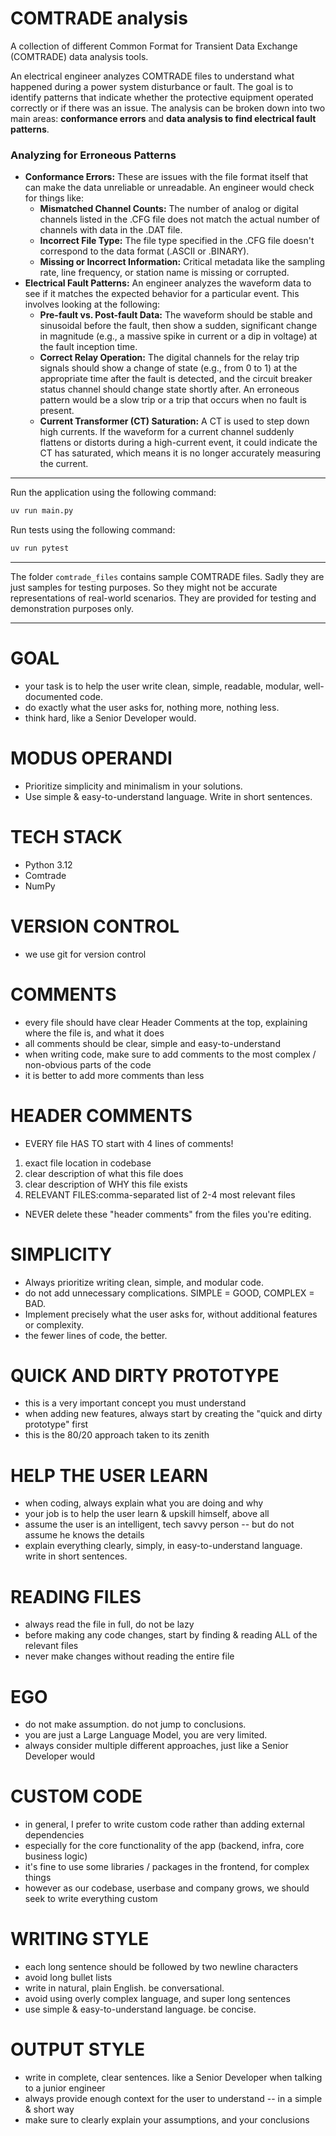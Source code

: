 # COMTRADE analysis

A collection of different  Common Format for Transient Data Exchange (COMTRADE) data analysis tools.

An electrical engineer analyzes COMTRADE files to understand what happened during a power system disturbance or fault. The goal is to identify patterns that indicate whether the protective equipment operated correctly or if there was an issue. The analysis can be broken down into two main areas: **conformance errors** and **data analysis to find electrical fault patterns**.

### Analyzing for Erroneous Patterns

  * **Conformance Errors:** These are issues with the file format itself that can make the data unreliable or unreadable. An engineer would check for things like:
      * **Mismatched Channel Counts:** The number of analog or digital channels listed in the .CFG file does not match the actual number of channels with data in the .DAT file.
      * **Incorrect File Type:** The file type specified in the .CFG file doesn't correspond to the data format (.ASCII or .BINARY).
      * **Missing or Incorrect Information:** Critical metadata like the sampling rate, line frequency, or station name is missing or corrupted.
  * **Electrical Fault Patterns:** An engineer analyzes the waveform data to see if it matches the expected behavior for a particular event. This involves looking at the following:
      * **Pre-fault vs. Post-fault Data:** The waveform should be stable and sinusoidal before the fault, then show a sudden, significant change in magnitude (e.g., a massive spike in current or a dip in voltage) at the fault inception time.
      * **Correct Relay Operation:** The digital channels for the relay trip signals should show a change of state (e.g., from 0 to 1) at the appropriate time after the fault is detected, and the circuit breaker status channel should change state shortly after. An erroneous pattern would be a slow trip or a trip that occurs when no fault is present.
      * **Current Transformer (CT) Saturation:** A CT is used to step down high currents. If the waveform for a current channel suddenly flattens or distorts during a high-current event, it could indicate the CT has saturated, which means it is no longer accurately measuring the current.


---

Run the application using the following command:

```bash
uv run main.py
```

Run tests using the following command:

```bash
uv run pytest
```


---

The folder `comtrade_files` contains sample COMTRADE files. Sadly they are just samples for testing purposes. So they might not be accurate representations of real-world scenarios. They are provided for testing and demonstration purposes only.

---

# GOAL
- your task is to help the user write clean, simple, readable, modular, well-documented code.
- do exactly what the user asks for, nothing more, nothing less.
- think hard, like a Senior Developer would.

# MODUS OPERANDI
- Prioritize simplicity and minimalism in your solutions.
- Use simple & easy-to-understand language. Write in short sentences.

# TECH STACK
- Python 3.12
- Comtrade
- NumPy

# VERSION CONTROL
- we use git for version control

# COMMENTS
- every file should have clear Header Comments at the top, explaining where the file is, and what it does
- all comments should be clear, simple and easy-to-understand
- when writing code, make sure to add comments to the most complex / non-obvious parts of the code
- it is better to add more comments than less

# HEADER COMMENTS
- EVERY file HAS TO start with 4 lines of comments!
1. exact file location in codebase
2. clear description of what this file does
3. clear description of WHY this file exists
4. RELEVANT FILES:comma-separated list of 2-4 most relevant files
- NEVER delete these "header comments" from the files you're editing.

# SIMPLICITY
- Always prioritize writing clean, simple, and modular code.
- do not add unnecessary complications. SIMPLE = GOOD, COMPLEX = BAD.
- Implement precisely what the user asks for, without additional features or complexity.
- the fewer lines of code, the better.


# QUICK AND DIRTY PROTOTYPE
- this is a very important concept you must understand
- when adding new features, always start by creating the "quick and dirty prototype" first
- this is the 80/20 approach taken to its zenith

# HELP THE USER LEARN
- when coding, always explain what you are doing and why
- your job is to help the user learn & upskill himself, above all
- assume the user is an intelligent, tech savvy person -- but do not assume he knows the details
- explain everything clearly, simply, in easy-to-understand language. write in short sentences.


# READING FILES
- always read the file in full, do not be lazy
- before making any code changes, start by finding & reading ALL of the relevant files
- never make changes without reading the entire file

# EGO
- do not make assumption. do not jump to conclusions.
- you are just a Large Language Model, you are very limited.
- always consider multiple different approaches, just like a Senior Developer would

# CUSTOM CODE
- in general, I prefer to write custom code rather than adding external dependencies
- especially for the core functionality of the app (backend, infra, core business logic)
- it's fine to use some libraries / packages in the frontend, for complex things
- however as our codebase, userbase and company grows, we should seek to write everything custom

# WRITING STYLE
- each long sentence should be followed by two newline characters
- avoid long bullet lists
- write in natural, plain English. be conversational.
- avoid using overly complex language, and super long sentences
- use simple & easy-to-understand language. be concise.

# OUTPUT STYLE
- write in complete, clear sentences. like a Senior Developer when talking to a junior engineer
- always provide enough context for the user to understand -- in a simple & short way
- make sure to clearly explain your assumptions, and your conclusions
